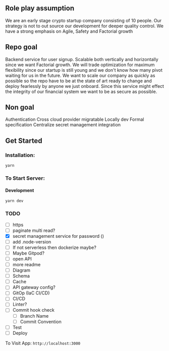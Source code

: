 ## Role play assumption
We are an early stage crypto startup company consisting of 10 people.
Our strategy is not to out source our development for deeper quality control.
We have a strong emphasis on Agile, Safety and Factorial growth

## Repo goal
Backend service for user signup.
Scalable both vertically and horizontally since we want Factorial growth.
We will trade optimization for maximum flexibility since our startup is still young and we don't know how many pivot waiting for us in the future.
We want to scale our company as quickly as possible so the repo have to be at the state of art ready to change and deploy fearlessly by anyone we just onboard.
Since this service might effect the integrity of our financial system we want to be as secure as possible.

## Non goal
Authentication
Cross cloud provider migratable
Locally dev
Formal specification
Centralize secret management integration

## Get Started

### Installation:

```
yarn
```

### To Start Server:

#### Development

```
yarn dev
```

### TODO
- [ ] https
- [ ] paginate multi read?
- [x] secret management service for password ()
- [ ] add .node-version
- [ ] If not serverless then dockerize maybe?
- [ ] Maybe Gitpod?
- [ ] open API
- [ ] more readme
- [ ] Diagram
- [ ] Schema
- [ ] Cache
- [ ] API gateway config?
- [ ] GitOp (IaC CI/CD)
- [ ] CI/CD
- [ ] Linter?
- [ ] Commit hook check
  - [ ] Branch Name
  - [ ] Commit Convention
- [ ] Test
- [ ] Deploy

To Visit App: `http://localhost:3000`
